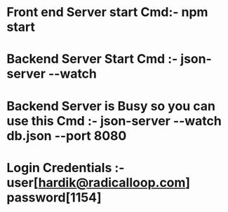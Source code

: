 # Front end Server start Cmd:- npm start

# Backend Server Start Cmd :- json-server --watch

# Backend Server is Busy so you can use this Cmd :- json-server --watch db.json --port 8080

# Login Credentials :- user[hardik@radicalloop.com] password[1154]
